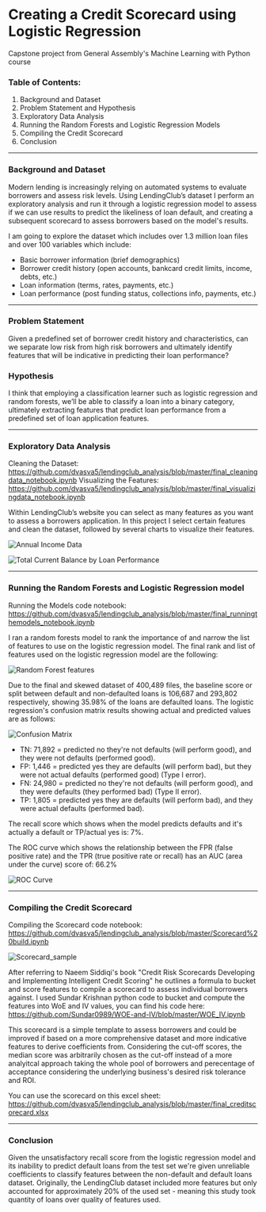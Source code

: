 # Creating a Credit Scorecard using Logistic Regression

Capstone project from General Assembly's Machine Learning with Python course

### Table of Contents:
  1) Background and Dataset
  2) Problem Statement and Hypothesis
  3) Exploratory Data Analysis
  4) Running the Random Forests and Logistic Regression Models
  5) Compiling the Credit Scorecard
  6) Conclusion
_______________
### Background and Dataset
Modern lending is  increasingly relying on automated systems to evaluate borrowers and assess risk levels. Using LendingClub’s dataset I perform an exploratory analysis and run it through a logistic regression model to assess if we can use results to predict the likeliness of loan default, and creating a subsequent scorecard to assess borrowers based on the model's results.

I am going to explore the dataset which includes over 1.3 million loan files and over 100 variables which include:
 - Basic borrower information (brief demographics)
 - Borrower credit history (open accounts, bankcard credit limits, income, debts, etc.)
 - Loan information (terms, rates, payments, etc.)
 - Loan performance (post funding status, collections info, payments, etc.)
______________
### Problem Statement
Given a predefined set of borrower credit history and characteristics, can we separate low risk from high risk borrowers and ultimately identify features that will be indicative in predicting their loan performance?

### Hypothesis
I think that employing a classification learner such as logistic regression and random forests, we’ll be able to classify a loan into a binary category, ultimately extracting features that predict loan performance from a predefined set of loan application features.
______________
### Exploratory Data Analysis
Cleaning the Dataset: https://github.com/dvasva5/lendingclub_analysis/blob/master/final_cleaningdata_notebook.ipynb
Visualizing the Features: https://github.com/dvasva5/lendingclub_analysis/blob/master/final_visualizingdata_notebook.ipynb

Within LendingClub’s website you can select as many features as you want to assess a borrowers application. In this project I select certain features and clean the dataset, followed by several charts to visualize their features. 

![Annual Income Data](https://github.com/dvasva5/lendingclub_analysis/blob/master/Annual%20Income%20data.png)

![Total Current Balance by Loan Performance](https://github.com/dvasva5/lendingclub_analysis/blob/master/Total%20Current%20Balance%20by%20Loan%20Performance.png)

_______________
### Running the Random Forests and Logistic Regression model
Running the Models code notebook: https://github.com/dvasva5/lendingclub_analysis/blob/master/final_runningthemodels_notebook.ipynb

I ran a random forests model to rank the importance of and narrow the list of features to use on the logistic regression model. The final rank and list of features used on the logistic regression model are the following:

![Random Forest features](https://github.com/dvasva5/lendingclub_analysis/blob/master/rf_featuresrank.png)

Due to the final and skewed dataset of 400,489 files, the baseline score or split between default and non-defaulted loans is 106,687 and 293,802 respectively, showing 35.98% of the loans are defaulted loans. The logistic regression's confusion matrix results showing actual and predicted values are as follows:

![Confusion Matrix](https://github.com/dvasva5/lendingclub_analysis/blob/master/confusion_matrix_screenshot.png)
  
- TN: 71,892 = predicted no they're not defaults (will perform good), and they were not defaults (performed good).
- FP: 1,446 = predicted yes they are defaults (will perform bad), but they were not actual defaults (performed good) (Type I error).
- FN: 24,980 = predicted no they're not defaults (will perform good), and they were defaults (they performed bad) (Type II error).
- TP: 1,805 = predicted yes they are defaults (will perform bad), and they were actual defaults (performed bad).

The recall score which shows when the model predicts defaults and it's actually a default or TP/actual yes is: 7%.

The ROC curve which shows the relationship between the FPR (false positive rate) and the TPR (true positive rate or recall) has an AUC (area under the curve) score of: 66.2%

![ROC Curve](https://github.com/dvasva5/lendingclub_analysis/blob/master/roc_curve.png)
_______________
### Compiling the Credit Scorecard
Compiling the Scorecard code notebook: https://github.com/dvasva5/lendingclub_analysis/blob/master/Scorecard%20build.ipynb

![Scorecard_sample](https://github.com/dvasva5/lendingclub_analysis/blob/master/scorecard_sample.png)

After referring to Naeem Siddiqi's book "Credit Risk Scorecards Developing and Implementing Intelligent Credit Scoring" he outlines a formula to bucket and score features to compile a scorecard to assess individual borrowers against. I used Sundar Krishnan python code to bucket and compute the features into WoE and IV values, you can find his code here: https://github.com/Sundar0989/WOE-and-IV/blob/master/WOE_IV.ipynb 

This scorecard is a simple template to assess borrowers and could be improved if based on a more comprehensive dataset and more indicative features to derive coefficients from. Considering the cut-off scores, the median score was arbitrarily chosen as the cut-off instead of a more analyitcal approach taking the whole pool of borrowers and perecentage of acceptance considering the underlying business's desired risk tolerance and ROI.

You can use the scorecard on this excel sheet: https://github.com/dvasva5/lendingclub_analysis/blob/master/final_creditscorecard.xlsx
______________
### Conclusion
Given the unsatisfactory recall score from the logistic regression model and its inability to predict default loans from the test set we're given unreliable coefficients to classify features between the non-default and default loans dataset. Originally, the LendingClub dataset included more features but only accounted for approximately 20% of the used set - meaning this study took quantity of loans over quality of features used.
